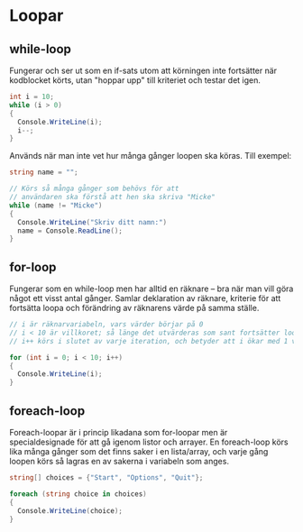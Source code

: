 # Loopar

## while-loop

Fungerar och ser ut som en if-sats utom att körningen inte fortsätter när kodblocket körts, utan "hoppar upp" till kriteriet och testar det igen.

```csharp
int i = 10;
while (i > 0)
{
  Console.WriteLine(i);
  i--;
}
```

Används när man inte vet hur många gånger loopen ska köras. Till exempel:

```csharp
string name = "";

// Körs så många gånger som behövs för att 
// användaren ska förstå att hen ska skriva "Micke"
while (name != "Micke")
{
  Console.WriteLine("Skriv ditt namn:")
  name = Console.ReadLine();
}
```

## for-loop

Fungerar som en while-loop men har alltid en räknare – bra när man vill göra något ett visst antal gånger. Samlar deklaration av räknare, kriterie för att fortsätta loopa och förändring av räknarens värde på samma ställe.

```csharp
// i är räknarvariabeln, vars värder börjar på 0
// i < 10 är villkoret; så länge det utvärderas som sant fortsätter loopen köras
// i++ körs i slutet av varje iteration, och betyder att i ökar med 1 varje gång

for (int i = 0; i < 10; i++)
{
  Console.WriteLine(i);
}
```

## foreach-loop

Foreach-loopar är i princip likadana som for-loopar men är specialdesignade för att gå igenom listor och arrayer. En foreach-loop körs lika många gånger som det finns saker i en lista/array, och varje gång loopen körs så lagras en av sakerna i variabeln som anges.

```csharp
string[] choices = {"Start", "Options", "Quit"};

foreach (string choice in choices)
{
  Console.WriteLine(choice);
}
```

